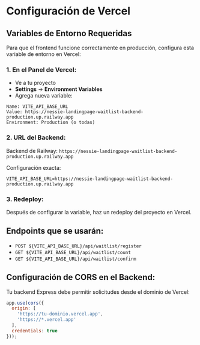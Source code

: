 # Configuración de Vercel

## Variables de Entorno Requeridas

Para que el frontend funcione correctamente en producción, configura esta variable de entorno en Vercel:

### 1. En el Panel de Vercel:
- Ve a tu proyecto
- **Settings** → **Environment Variables**
- Agrega nueva variable:

```
Name: VITE_API_BASE_URL
Value: https://nessie-landingpage-waitlist-backend-production.up.railway.app
Environment: Production (o todas)
```

### 2. URL del Backend:
Backend de Railway: `https://nessie-landingpage-waitlist-backend-production.up.railway.app`

Configuración exacta:
```
VITE_API_BASE_URL=https://nessie-landingpage-waitlist-backend-production.up.railway.app
```

### 3. Redeploy:
Después de configurar la variable, haz un redeploy del proyecto en Vercel.

## Endpoints que se usarán:
- `POST ${VITE_API_BASE_URL}/api/waitlist/register`
- `GET ${VITE_API_BASE_URL}/api/waitlist/count`
- `GET ${VITE_API_BASE_URL}/api/waitlist/confirm`

## Configuración de CORS en el Backend:
Tu backend Express debe permitir solicitudes desde el dominio de Vercel:

```javascript
app.use(cors({
  origin: [
    'https://tu-dominio.vercel.app',
    'https://*.vercel.app'
  ],
  credentials: true
}));
```